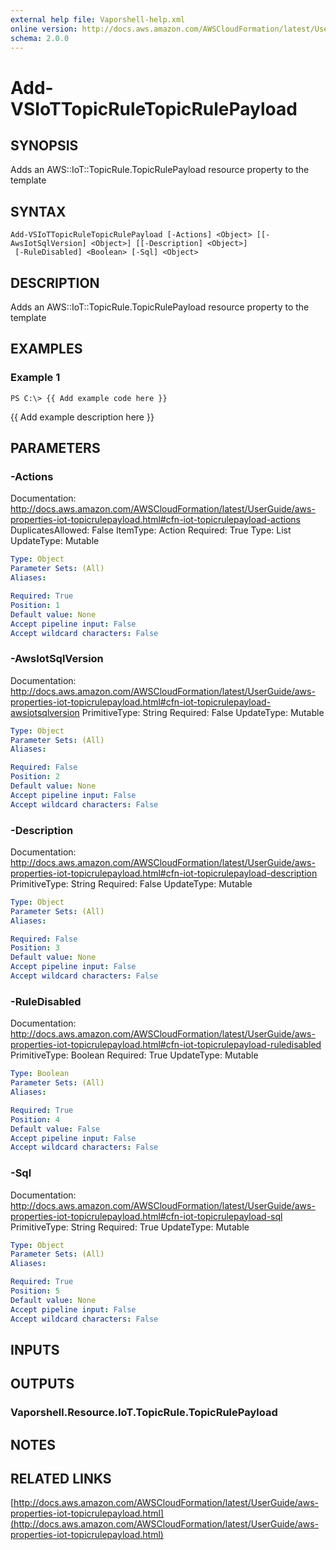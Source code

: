 ```yaml
---
external help file: Vaporshell-help.xml
online version: http://docs.aws.amazon.com/AWSCloudFormation/latest/UserGuide/aws-properties-iot-topicrulepayload.html
schema: 2.0.0
---
```


# Add-VSIoTTopicRuleTopicRulePayload

## SYNOPSIS
Adds an AWS::IoT::TopicRule.TopicRulePayload resource property to the template

## SYNTAX

```
Add-VSIoTTopicRuleTopicRulePayload [-Actions] <Object> [[-AwsIotSqlVersion] <Object>] [[-Description] <Object>]
 [-RuleDisabled] <Boolean> [-Sql] <Object>
```

## DESCRIPTION
Adds an AWS::IoT::TopicRule.TopicRulePayload resource property to the template

## EXAMPLES

### Example 1
```
PS C:\> {{ Add example code here }}
```

{{ Add example description here }}

## PARAMETERS

### -Actions
Documentation: http://docs.aws.amazon.com/AWSCloudFormation/latest/UserGuide/aws-properties-iot-topicrulepayload.html#cfn-iot-topicrulepayload-actions
DuplicatesAllowed: False
ItemType: Action
Required: True
Type: List
UpdateType: Mutable

```yaml
Type: Object
Parameter Sets: (All)
Aliases: 

Required: True
Position: 1
Default value: None
Accept pipeline input: False
Accept wildcard characters: False
```

### -AwsIotSqlVersion
Documentation: http://docs.aws.amazon.com/AWSCloudFormation/latest/UserGuide/aws-properties-iot-topicrulepayload.html#cfn-iot-topicrulepayload-awsiotsqlversion
PrimitiveType: String
Required: False
UpdateType: Mutable

```yaml
Type: Object
Parameter Sets: (All)
Aliases: 

Required: False
Position: 2
Default value: None
Accept pipeline input: False
Accept wildcard characters: False
```

### -Description
Documentation: http://docs.aws.amazon.com/AWSCloudFormation/latest/UserGuide/aws-properties-iot-topicrulepayload.html#cfn-iot-topicrulepayload-description
PrimitiveType: String
Required: False
UpdateType: Mutable

```yaml
Type: Object
Parameter Sets: (All)
Aliases: 

Required: False
Position: 3
Default value: None
Accept pipeline input: False
Accept wildcard characters: False
```

### -RuleDisabled
Documentation: http://docs.aws.amazon.com/AWSCloudFormation/latest/UserGuide/aws-properties-iot-topicrulepayload.html#cfn-iot-topicrulepayload-ruledisabled
PrimitiveType: Boolean
Required: True
UpdateType: Mutable

```yaml
Type: Boolean
Parameter Sets: (All)
Aliases: 

Required: True
Position: 4
Default value: False
Accept pipeline input: False
Accept wildcard characters: False
```

### -Sql
Documentation: http://docs.aws.amazon.com/AWSCloudFormation/latest/UserGuide/aws-properties-iot-topicrulepayload.html#cfn-iot-topicrulepayload-sql
PrimitiveType: String
Required: True
UpdateType: Mutable

```yaml
Type: Object
Parameter Sets: (All)
Aliases: 

Required: True
Position: 5
Default value: None
Accept pipeline input: False
Accept wildcard characters: False
```

## INPUTS

## OUTPUTS

### Vaporshell.Resource.IoT.TopicRule.TopicRulePayload

## NOTES

## RELATED LINKS

[http://docs.aws.amazon.com/AWSCloudFormation/latest/UserGuide/aws-properties-iot-topicrulepayload.html](http://docs.aws.amazon.com/AWSCloudFormation/latest/UserGuide/aws-properties-iot-topicrulepayload.html)


